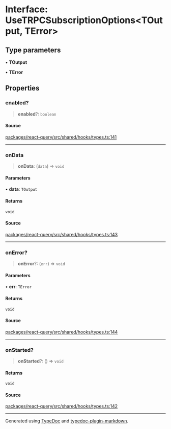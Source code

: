 # Interface: UseTRPCSubscriptionOptions\<TOutput, TError\>

## Type parameters

• **TOutput**

• **TError**

## Properties

### enabled?

> **enabled**?: `boolean`

#### Source

[packages/react-query/src/shared/hooks/types.ts:141](https://github.com/trpc/trpc/blob/caccce64/packages/react-query/src/shared/hooks/types.ts#L141)

***

### onData

> **onData**: (`data`) => `void`

#### Parameters

• **data**: `TOutput`

#### Returns

`void`

#### Source

[packages/react-query/src/shared/hooks/types.ts:143](https://github.com/trpc/trpc/blob/caccce64/packages/react-query/src/shared/hooks/types.ts#L143)

***

### onError?

> **onError**?: (`err`) => `void`

#### Parameters

• **err**: `TError`

#### Returns

`void`

#### Source

[packages/react-query/src/shared/hooks/types.ts:144](https://github.com/trpc/trpc/blob/caccce64/packages/react-query/src/shared/hooks/types.ts#L144)

***

### onStarted?

> **onStarted**?: () => `void`

#### Returns

`void`

#### Source

[packages/react-query/src/shared/hooks/types.ts:142](https://github.com/trpc/trpc/blob/caccce64/packages/react-query/src/shared/hooks/types.ts#L142)

***

Generated using [TypeDoc](https://typedoc.org) and [typedoc-plugin-markdown](https://typedoc-plugin-markdown.org).
